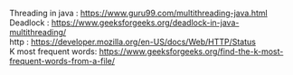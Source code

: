 Threading in java : <https://www.guru99.com/multithreading-java.html> <br />
Deadlock : <https://www.geeksforgeeks.org/deadlock-in-java-multithreading/> <br />
http : <https://developer.mozilla.org/en-US/docs/Web/HTTP/Status> <br />
K most frequent words: <https://www.geeksforgeeks.org/find-the-k-most-frequent-words-from-a-file/>

